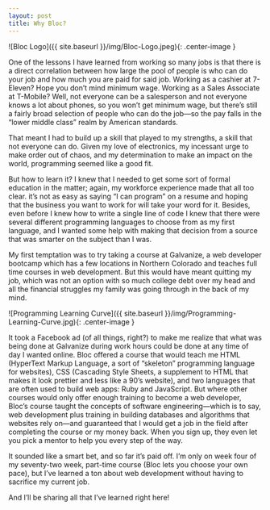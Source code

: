```yaml
---
layout: post
title: Why Bloc?
---
```


  ![Bloc Logo]({{ site.baseurl }}/img/Bloc-Logo.jpeg){: .center-image }
  
  One of the lessons I have learned from working so many jobs is that there is a direct correlation between how large the pool of people is who can do your job and how much you are paid for said job. Working as a cashier at 7-Eleven? Hope you don’t mind minimum wage. Working as a Sales Associate at T-Mobile? Well, not everyone can be a salesperson and not everyone knows a lot about phones, so you won’t get minimum wage, but there’s still a fairly broad selection of people who can do the job—so the pay falls in the “lower middle class” realm by American standards.
  
  That meant I had to build up a skill that played to my strengths, a skill that not everyone can do. Given my love of electronics, my incessant urge to make order out of chaos, and my determination to make an impact on the world, programming seemed like a good fit.
  
  But how to learn it? I knew that I needed to get some sort of formal education in the matter; again, my workforce experience made that all too clear. it’s not as easy as saying “I can program” on a resume and hoping that the business you want to work for will take your word for it. Besides, even before I knew how to write a single line of code I knew that there were several different programming languages to choose from as my first language, and I wanted some help with making that decision from a source that was smarter on the subject than I was.
  
  My first temptation was to try taking a course at Galvanize, a web developer bootcamp which has a few locations in Northern Colorado and teaches full time courses in web development. But this would have meant quitting my job, which was not an option with so much college debt over my head and all the financial struggles my family was going through in the back of my mind.
  
  ![Programming Learning Curve]({{ site.baseurl }}/img/Programming-Learning-Curve.jpg){: .center-image }
  
  It took a Facebook ad (of all things, right?) to make me realize that what was being done at Galvanize during work hours could be done at any time of day I wanted online. Bloc offered a course that would teach me HTML (HyperText Markup Language, a sort of “skeleton” programming language for websites), CSS (Cascading Style Sheets, a supplement to HTML that makes it look prettier and less like a 90’s website), and two languages that are often used to build web apps: Ruby and JavaScript. But where other courses would only offer enough training to become a web developer, Bloc’s course taught the concepts of software engineering—which is to say, web development plus training in building databases and algorithms that websites rely on—and guaranteed that I would get a job in the field after completing the course or my money back. When you sign up, they even let you pick a mentor to help you every step of the way.
  
  It sounded like a smart bet, and so far it’s paid off. I’m only on week four of my seventy-two week, part-time course (Bloc lets you choose your own pace), but I’ve learned a ton about web development without having to sacrifice my current job.
  
  And I’ll be sharing all that I’ve learned right here!